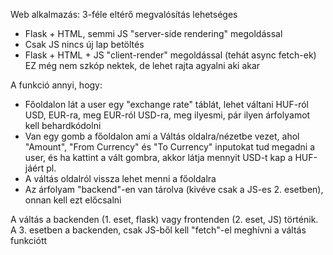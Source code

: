 Web alkalmazás: 3-féle eltérő megvalósítás lehetséges
* Flask + HTML, semmi JS "server-side rendering" megoldással
* Csak JS nincs új lap betöltés
* Flask + HTML  + JS "client-render" megoldással (tehát async fetch-ek) EZ még nem szkóp nektek, de lehet rajta agyalni aki akar

A funkció annyi, hogy:
* Főoldalon lát a user egy "exchange rate" táblát, lehet váltani HUF-ról USD, EUR-ra, meg EUR-ról USD-ra, meg ilyesmi, pár ilyen árfolyamot kell behardkódolni
* Van egy gomb a főoldalon ami a Váltás oldalra/nézetbe vezet, ahol "Amount", "From Currency" és "To Currency" inputokat tud megadni a user, és ha kattint a vált gombra, akkor látja mennyit USD-t kap a HUF-jáért pl.
* A váltás oldalról vissza lehet menni a főoldalra
* Az árfolyam "backend"-en van tárolva (kivéve csak a JS-es 2. esetben), onnan kell ezt előcsalni

A váltás a backenden (1. eset, flask) vagy frontenden (2. eset, JS) történik. A 3. esetben a backenden, csak JS-ből kell "fetch"-el meghívni a váltás funkciótt
